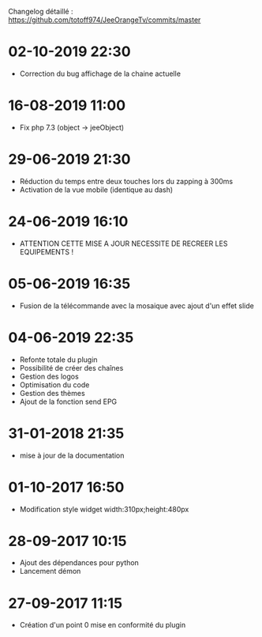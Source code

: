 Changelog détaillé :
<https://github.com/totoff974/JeeOrangeTv/commits/master>

02-10-2019 22:30
===

-   Correction du bug affichage de la chaine actuelle

16-08-2019 11:00
===

-   Fix php 7.3 (object -> jeeObject)

29-06-2019 21:30
===

-   Réduction du temps entre deux touches lors du zapping à 300ms
-   Activation de la vue mobile (identique au dash)

24-06-2019 16:10
===

-   ATTENTION CETTE MISE A JOUR NECESSITE DE RECREER LES EQUIPEMENTS !

05-06-2019 16:35
===

-   Fusion de la télécommande avec la mosaique avec ajout d'un effet slide 

04-06-2019 22:35
===

-   Refonte totale du plugin
-   Possibilité de créer des chaînes
-   Gestion des logos
-   Optimisation du code
-   Gestion des thèmes
-   Ajout de la fonction send EPG

31-01-2018 21:35
===

-   mise à jour de la documentation

01-10-2017 16:50
===

-   Modification style widget width:310px;height:480px

28-09-2017 10:15
===

-   Ajout des dépendances pour python
-	Lancement démon

27-09-2017 11:15
===

-   Création d'un point 0 mise en conformité du plugin
